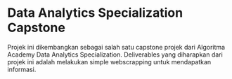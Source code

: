 # Data Analytics Specialization Capstone

Projek ini dikembangkan sebagai salah satu capstone projek dari Algoritma Academy Data Analytics Specialization. Deliverables yang diharapkan dari projek ini adalah melakukan simple webscrapping untuk mendapatkan informasi. 

